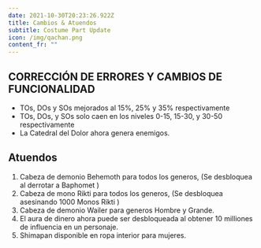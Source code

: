 ```yaml
---
date: 2021-10-30T20:23:26.922Z
title: Cambios & Atuendos
subtitle: Costume Part Update
icon: /img/qachan.png
content_fr: ""
---
```

## CORRECCIÓN DE ERRORES Y CAMBIOS DE FUNCIONALIDAD

* TOs, DOs y SOs mejorados al 15%, 25% y 35% respectivamente
* TOs, DOs, y SOs solo caen en los niveles 0-15, 15-30, y 30-50 respectivamente
* La Catedral del Dolor ahora genera enemigos.

## Atuendos

1. Cabeza de demonio Behemoth para todos los generos, (Se desbloquea al derrotar a Baphomet )
2. Cabeza de mono Rikti para todos los generos, (Se desbloquea asesinando 1000 Monos Rikti )
3. Cabeza de demonio Wailer para generos Hombre y Grande.
4. El aura de dinero ahora puede ser desbloqueada al obtener 10 milliones de influencia en un personaje.
5. Shimapan disponible en ropa interior para mujeres.